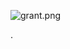 


![grant.png](https://udacity-reviews-uploads.s3.us-west-2.amazonaws.com/_attachments/399095/1629034979/grant.png)


.



